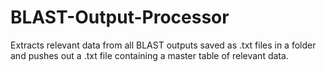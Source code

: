 # BLAST-Output-Processor
Extracts relevant data from all BLAST outputs saved as .txt files in a folder and pushes out a .txt file containing a master table of relevant data.
